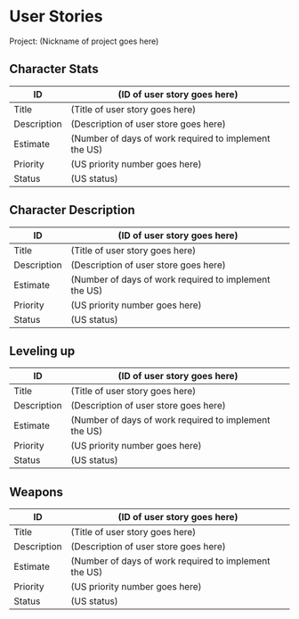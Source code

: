 # User Stories

Project: (Nickname of project goes here)

## Character Stats

| ID          | (ID of user story goes here) |
| ----------- | ----- |
| Title       | (Title of user story goes here) |
| Description | (Description of user store goes here) |
| Estimate    | (Number of days of work required to implement the US) |
| Priority    | (US priority number goes here) |
| Status      | (US status) |

## Character Description

| ID          | (ID of user story goes here) |
| ----------- | ----- |
| Title       | (Title of user story goes here) |
| Description | (Description of user store goes here) |
| Estimate    | (Number of days of work required to implement the US) |
| Priority    | (US priority number goes here) |
| Status      | (US status) |

## Leveling up

| ID          | (ID of user story goes here) |
| ----------- | ----- |
| Title       | (Title of user story goes here) |
| Description | (Description of user store goes here) |
| Estimate    | (Number of days of work required to implement the US) |
| Priority    | (US priority number goes here) |
| Status      | (US status) |

## Weapons

| ID          | (ID of user story goes here) |
| ----------- | ----- |
| Title       | (Title of user story goes here) |
| Description | (Description of user store goes here) |
| Estimate    | (Number of days of work required to implement the US) |
| Priority    | (US priority number goes here) |
| Status      | (US status) |
